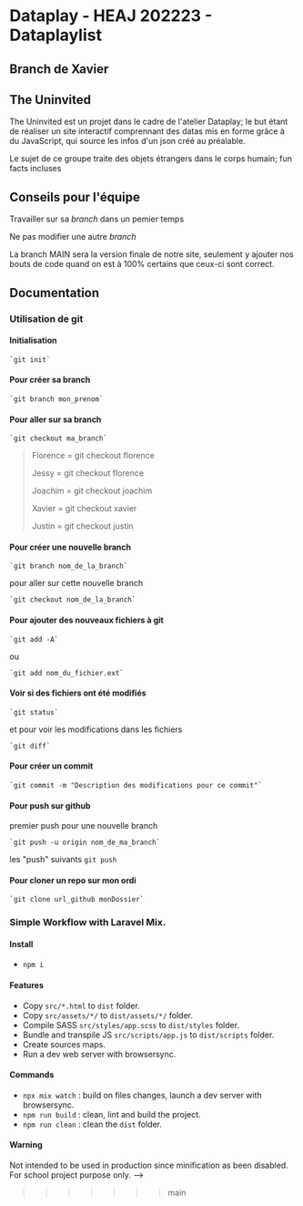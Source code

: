 # Dataplay - HEAJ 202223 - Dataplaylist

## Branch de Xavier

## The Uninvited

The Uninvited est un projet dans le cadre de l'atelier Dataplay; le but étant de réaliser un site interactif comprennant des datas mis en forme grâce à du JavaScript, qui source les infos d'un json créé au préalable.

Le sujet de ce groupe traite des objets étrangers dans le corps humain; fun facts incluses

## Conseils pour l'équipe

Travailler sur sa *branch* dans un pemier temps

Ne pas modifier une autre *branch*

La branch MAIN sera la version finale de notre site, seulement y ajouter nos bouts de code quand on est à 100% certains que ceux-ci sont correct.

## Documentation

### Utilisation de git
#### Initialisation 
    `git init`

#### Pour créer sa branch
    `git branch mon_prenom`

#### Pour aller sur sa branch
    `git checkout ma_branch`

> Florence = git checkout florence
>
> Jessy = git checkout florence
>
> Joachim = git checkout joachim
>
> Xavier = git checkout xavier
>
> Justin = git checkout justin


#### Pour créer une nouvelle branch
    `git branch nom_de_la_branch`

pour aller sur cette nouvelle branch

    `git checkout nom_de_la_branch`


#### Pour ajouter des nouveaux fichiers à git 
    `git add -A`

ou 

    `git add nom_du_fichier.ext`


#### Voir si des fichiers ont été modifiés
    `git status`

et pour voir les modifications dans les fichiers

    `git diff`


#### Pour créer un commit
    `git commit -m "Description des modifications pour ce commit"`


#### Pour push sur github
premier push pour une nouvelle branch

    `git push -u origin nom_de_ma_branch`

les "push" suivants
  `git push`


#### Pour cloner un repo sur mon ordi
    `git clone url_github monDossier`



### Simple Workflow with Laravel Mix.

#### Install

- `npm i`

#### Features

- Copy `src/*.html` to `dist` folder.
- Copy `src/assets/*/` to `dist/assets/*/` folder.
- Compile SASS `src/styles/app.scss` to `dist/styles` folder.
- Bundle and transpile JS `src/scripts/app.js` to `dist/scripts` folder.
- Create sources maps.
- Run a dev web server with browsersync.

#### Commands

- `npx mix watch` : build on files changes, launch a dev server with browsersync.
- `npm run build` : clean, lint and build the project.
- `npm run clean` : clean the `dist` folder.

#### Warning

Not intended to be used in production since minification as been disabled.  
For school project purpose only. -->

>>>>>>> main
